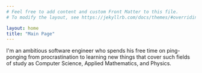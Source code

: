 ```yaml
---
# Feel free to add content and custom Front Matter to this file.
# To modify the layout, see https://jekyllrb.com/docs/themes/#overriding-theme-defaults

layout: home
title: "Main Page"
---
```

I'm an ambitious software engineer who spends his free time on ping-ponging from procrastination to learning new things that cover such fields of study as Computer Science, Applied Mathematics, and Physics.

